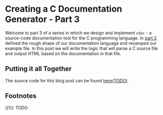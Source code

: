 Creating a C Documentation Generator - Part 3
=============================================

Welcome to part 3 of a series in which we design and implement `cdoc` - a
source-code documentation tool for the C programming language.
In [part 2](/blog/2020-02-22-creating-cdoc-part-2.html) defined the rough shape
of our documentation language and revamped our example file.
In this post we will write the logic that will parse a C source file and output
HTML based on the documentation in that file.

## Putting it all Together
The source code for this blog post can be found
[here(TODO)](TODO).

## Footnotes
<div id="ft1">\[1\]:
TODO
</div>
